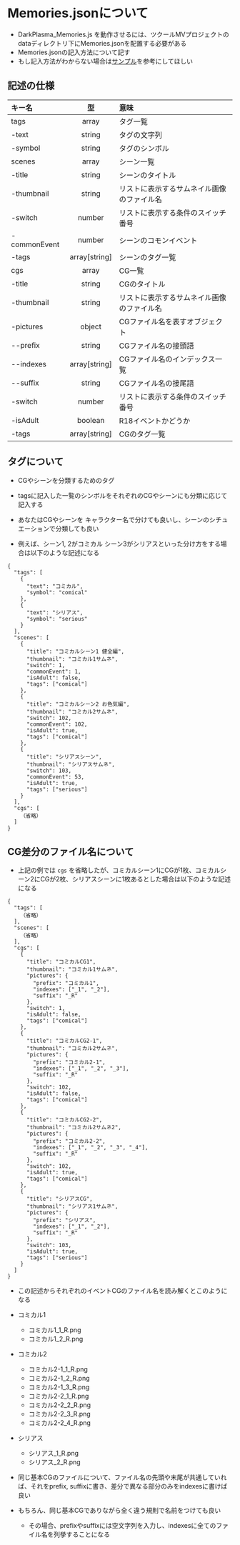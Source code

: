 # Memories.jsonについて

* DarkPlasma_Memories.js を動作させるには、ツクールMVプロジェクトのdataディレクトリ下にMemories.jsonを配置する必要がある
* Memories.jsonの記入方法について記す
* もし記入方法がわからない場合は[サンプル](https://github.com/elleonard/RPGtkoolMV-Plugins/blob/master/sample/Memories.json)を参考にしてほしい

## 記述の仕様

|キー名|型|意味|
|:---|:---:|:---|
|tags|array|タグ一覧|
| -text|string|タグの文字列|
| -symbol|string|タグのシンボル|
|scenes|array|シーン一覧|
| -title|string|シーンのタイトル|
| -thumbnail|string|リストに表示するサムネイル画像のファイル名|
| -switch|number|リストに表示する条件のスイッチ番号|
| -commonEvent|number|シーンのコモンイベント|
| -tags|array[string]|シーンのタグ一覧|
|cgs|array|CG一覧|
| -title|string|CGのタイトル|
| -thumbnail|string|リストに表示するサムネイル画像のファイル名|
| -pictures|object|CGファイル名を表すオブジェクト|
| --prefix|string|CGファイル名の接頭語|
| --indexes|array[string]|CGファイル名のインデックス一覧|
| --suffix|string|CGファイル名の接尾語|
| -switch|number|リストに表示する条件のスイッチ番号|
| -isAdult|boolean|R18イベントかどうか|
| -tags|array[string]|CGのタグ一覧|

## タグについて

* CGやシーンを分類するためのタグ
* tagsに記入した一覧のシンボルをそれぞれのCGやシーンにも分類に応じて記入する
* あなたはCGやシーンを キャラクター名で分けても良いし、シーンのシチュエーションで分類しても良い

* 例えば、シーン1, 2がコミカル シーン3がシリアスといった分け方をする場合は以下のような記述になる

```
{
  "tags": [
    {
      "text": "コミカル",
      "symbol": "comical"
    },
    {
      "text": "シリアス",
      "symbol": "serious"
    }
  ],
  "scenes": [
    {
      "title": "コミカルシーン1 健全編",
      "thumbnail": "コミカル1サムネ",
      "switch": 1,
      "commonEvent": 1,
      "isAdult": false,
      "tags": ["comical"]
    },
    {
      "title": "コミカルシーン2 お色気編",
      "thumbnail": "コミカル2サムネ",
      "switch": 102,
      "commonEvent": 102,
      "isAdult": true,
      "tags": ["comical"]
    },
    {
      "title": "シリアスシーン",
      "thumbnail": "シリアスサムネ",
      "switch": 103,
      "commonEvent": 53,
      "isAdult": true,
      "tags": ["serious"]
    }
  ],
  "cgs": [
    （省略）
  ]
}
```

## CG差分のファイル名について

* 上記の例では `cgs` を省略したが、コミカルシーン1にCGが1枚、コミカルシーン2にCGが2枚、シリアスシーンに1枚あるとした場合は以下のような記述になる

```
{
  "tags": [
    （省略）
  ],
  "scenes": [
    （省略）
  ],
  "cgs": [
    {
      "title": "コミカルCG1",
      "thumbnail": "コミカル1サムネ",
      "pictures": {
        "prefix": "コミカル1",
        "indexes": ["_1", "_2"],
        "suffix": "_R"
      },
      "switch": 1,
      "isAdult": false,
      "tags": ["comical"]
    },
    {
      "title": "コミカルCG2-1",
      "thumbnail": "コミカル2サムネ",
      "pictures": {
        "prefix": "コミカル2-1",
        "indexes": ["_1", "_2", "_3"],
        "suffix": "_R"
      },
      "switch": 102,
      "isAdult": false,
      "tags": ["comical"]
    },
    {
      "title": "コミカルCG2-2",
      "thumbnail": "コミカル2サムネ2",
      "pictures": {
        "prefix": "コミカル2-2",
        "indexes": ["_1", "_2", "_3", "_4"],
        "suffix": "_R"
      },
      "switch": 102,
      "isAdult": true,
      "tags": ["comical"]
    },
    {
      "title": "シリアスCG",
      "thumbnail": "シリアス1サムネ",
      "pictures": {
        "prefix": "シリアス",
        "indexes": ["_1", "_2"],
        "suffix": "_R"
      },
      "switch": 103,
      "isAdult": true,
      "tags": ["serious"]
    }
  ]
}
```

* この記述からそれぞれのイベントCGのファイル名を読み解くとこのようになる

* コミカル1
  * コミカル1_1_R.png
  * コミカル1_2_R.png
* コミカル2
  * コミカル2-1_1_R.png
  * コミカル2-1_2_R.png
  * コミカル2-1_3_R.png
  * コミカル2-2_1_R.png
  * コミカル2-2_2_R.png
  * コミカル2-2_3_R.png
  * コミカル2-2_4_R.png
* シリアス
  * シリアス_1_R.png
  * シリアス_2_R.png

* 同じ基本CGのファイルについて、ファイル名の先頭や末尾が共通していれば、それをprefix, suffixに書き、差分で異なる部分のみをindexesに書けば良い
* もちろん、同じ基本CGでありながら全く違う規則で名前をつけても良い
  * その場合、prefixやsuffixには空文字列を入力し、indexesに全てのファイル名を列挙することになる